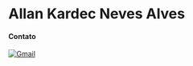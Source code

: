 
# Allan Kardec Neves Alves 

#### Contato
[![Gmail](https://img.shields.io/badge/Gmail-D14836?style=for-the-badge&logo=gmail&logoColor=white)](kardec.dev@gmail.com)
